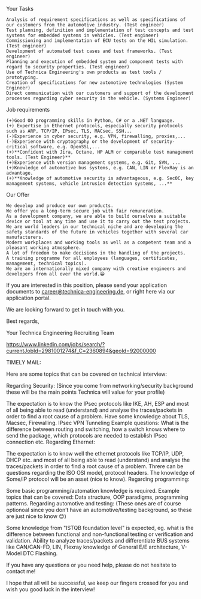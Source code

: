 
Your Tasks

    Analysis of requirement specifications as well as specifications of our customers from the automotive industry. (Test engineer)
    Test planning, definition and implementation of test concepts and test systems for embedded systems in vehicles. (Test engineer)
    Commissioning and implementation of ECU tests on the HIL simulation. (Test engineer)
    Development of automated test cases and test frameworks. (Test engineer)
    Planning and execution of embedded system and component tests with regard to security properties. (Test engineer)
    Use of Technica Engineering's own products as test tools / prototyping.
    Creation of specifications for new automotive technologies (System Engineer)
    Direct communication with our customers and support of the development processes regarding cyber security in the vehicle. (Systems Engineer)

Job requirements

    (+)Good OO programming skills in Python, C# or a .NET language.
    (+) Expertise in Ethernet protocols, especially security protocols such as ARP, TCP/IP, IPsec, TLS, MACsec, SSH...
    (-)Experience in cyber security, e.g. VPN, firewalling, proxies,...
    (-)Experience with cryptography or the development of security-critical software, e.g. OpenSSL,...
    (+)**Confident with Jira, Octane, HP ALM or comparable test management tools. (Test Engineer)**
    (+)Experience with version management systems, e.g. Git, SVN, ...
    (+)Knowledge of automotive bus systems, e.g. CAN, LIN or FlexRay is an advantage.
    (+)**Knowledge of automotive security is advantageous, e.g. SecOC, key management systems, vehicle intrusion detection systems, ...**

Our Offer

    We develop and produce our own products.
    We offer you a long-term secure job with fair remuneration.
    As a development company, we are able to build ourselves a suitable device or tool at any time and use it to carry out the test projects.
    We are world leaders in our technical niche and are developing the safety standards of the future in vehicles together with several car manufacturers.
    Modern workplaces and working tools as well as a competent team and a pleasant working atmosphere.
    A lot of freedom to make decisions in the handling of the projects.
    A training programme for all employees (languages, certificates, management, technical topics).
    We are an internationally mixed company with creative engineers and developers from all over the world.😀

If you are interested in this position, please send your application documents to career@technica-engineering.de, or right here via our application portal.

We are looking forward to get in touch with you.

Best regards,

Your Technica Engineering Recruiting Team




https://www.linkedin.com/jobs/search/?currentJobId=2981001274&f_C=2360894&geoId=92000000


TIMELY MAIL:

Here are some topics that can be covered on technical interview:

Regarding Security: (Since you come from networking/security background these will be the main points Technica will value for your profile)

The expectation is to know the IPsec protocols like IKE, AH, ESP and most of all being able to read (understand) and analyse the traces/packets in order to find a root cause of a problem.
Have some knowledge about TLS, Macsec, Firewalling.
IPsec VPN Tunneling
Example questions: What is the difference between routing and switching, how a switch knows where to send the package, which protocols are needed to establish IPsec connection etc.
Regarding Ethernet:

The expectation is to know well the ethernet protocols like TCP/IP, UDP, DHCP etc. and most of all being able to read (understand) and analyse the traces/packets in order to find a root cause of a problem.
Threre can be questions regarding the ISO OSI model, protocol headers.
The knowledge of Some/IP protocol will be an asset (nice to know).
Regarding programming:

Some basic programming/automation knowledge is required.
Example topics that can be covered: Data structure, OOP paradigms, programming patterns.
Regarding automotive and testing: (These ones are of course optionoal since you don’t have an automotive/testing background, so these are just nice to know 😊)

Some knowledge from "ISTQB foundation level" is expected, eg. what is the difference between functional and non-functional testing or verification and validation.
Ability to analyze traces/packets and differentiate BUS systems like CAN/CAN-FD, LIN, Flexray
knowledge of General E/E architecture,
V-Model
DTC
Flashing.
 

If you have any questions or you need help, please do not hesitate to contact me!

I hope that all will be successful, we keep our fingers crossed for you and wish you good luck in the interview!












